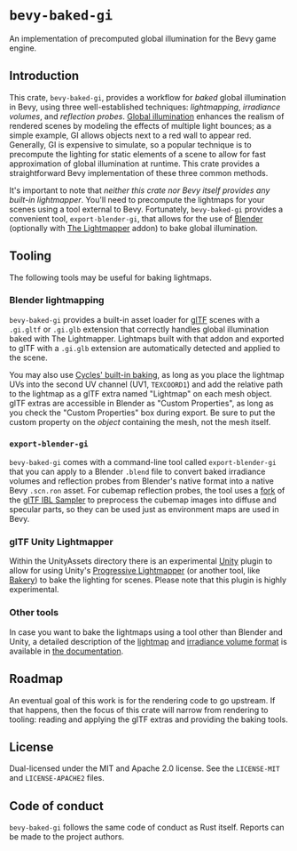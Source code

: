 # `bevy-baked-gi`

An implementation of precomputed global illumination for the Bevy game
engine.

## Introduction

This crate, `bevy-baked-gi`, provides a workflow for *baked* global illumination
in Bevy, using three well-established techniques: *lightmapping*, *irradiance
volumes*, and *reflection probes*. [Global illumination] enhances the realism
of rendered scenes by modeling the effects of multiple light bounces; as a
simple example, GI allows objects next to a red wall to appear red.  Generally,
GI is expensive to simulate, so a popular technique is to precompute the
lighting for static elements of a scene to allow for fast approximation of
global illumination at runtime. This crate provides a straightforward Bevy
implementation of these three common methods.

It's important to note that *neither this crate nor Bevy itself provides any
built-in lightmapper*. You'll need to precompute the lightmaps for your scenes
using a tool external to Bevy. Fortunately, `bevy-baked-gi` provides a
convenient tool, `export-blender-gi`, that allows for the use of [Blender]
(optionally with [The Lightmapper] addon) to bake global illumination.

## Tooling

The following tools may be useful for baking lightmaps.

### Blender lightmapping

`bevy-baked-gi` provides a built-in asset loader for [glTF] scenes with a
`.gi.gltf` or `.gi.glb` extension that correctly handles global illumination
baked with The Lightmapper. Lightmaps built with that addon and exported to glTF
with a `.gi.glb` extension are automatically detected and applied to the scene.

You may also use [Cycles' built-in baking], as long as you place the lightmap
UVs into the second UV channel (UV1, `TEXCOORD1`) and add the relative path to
the lightmap as a glTF extra named "Lightmap" on each mesh object. glTF extras
are accessible in Blender as "Custom Properties", as long as you check the
"Custom Properties" box during export. Be sure to put the custom property on the
*object* containing the mesh, not the mesh itself.

### `export-blender-gi`

`bevy-baked-gi` comes with a command-line tool called `export-blender-gi` that
you can apply to a Blender `.blend` file to convert baked irradiance volumes and
reflection probes from Blender's native format into a native Bevy `.scn.ron`
asset. For cubemap reflection probes, the tool uses a [fork] of the [glTF IBL
Sampler] to preprocess the cubemap images into diffuse and specular parts, so
they can be used just as environment maps are used in Bevy.

### glTF Unity Lightmapper

Within the UnityAssets directory there is an experimental [Unity] plugin to
allow for using Unity's [Progressive Lightmapper] (or another tool, like
[Bakery]) to bake the lighting for scenes. Please note that this plugin is
highly experimental.

### Other tools

In case you want to bake the lightmaps using a tool other than Blender and
Unity, a detailed description of the [lightmap] and [irradiance volume format]
is available in [the documentation].

## Roadmap

An eventual goal of this work is for the rendering code to go upstream. If that happens, then the focus of this crate will narrow from rendering to tooling: reading and applying the glTF extras and providing the baking tools.

## License

Dual-licensed under the MIT and Apache 2.0 license. See the `LICENSE-MIT` and `LICENSE-APACHE2` files.

## Code of conduct

`bevy-baked-gi` follows the same code of conduct as Rust itself. Reports can be
made to the project authors.

[Global illumination]: http://en.wikipedia.org/wiki/Global_illumination

[Blender]: https://www.blender.org/

[The Lightmapper]: https://github.com/Naxela/The_Lightmapper

[glTF]: https://www.khronos.org/gltf/

[Cycles' built-in baking]: https://docs.blender.org/manual/en/latest/render/cycles/baking.html

[fork]: https://github.com/pcwalton/glTF-IBL-Sampler

[glTF IBL Sampler]: https://github.com/KhronosGroup/glTF-IBL-Sampler

[Unity]: http://unity.com/

[Progressive Lightmapper]: https://docs.unity3d.com/Manual/progressive-lightmapper.html

[Bakery]: https://assetstore.unity.com/packages/tools/level-design/bakery-gpu-lightmapper-122218

[lightmap]: Docs/GLTFExtras.md

[irradiance volume format]: Docs/IrradianceVolumes.md

[the documentation]: Docs/
